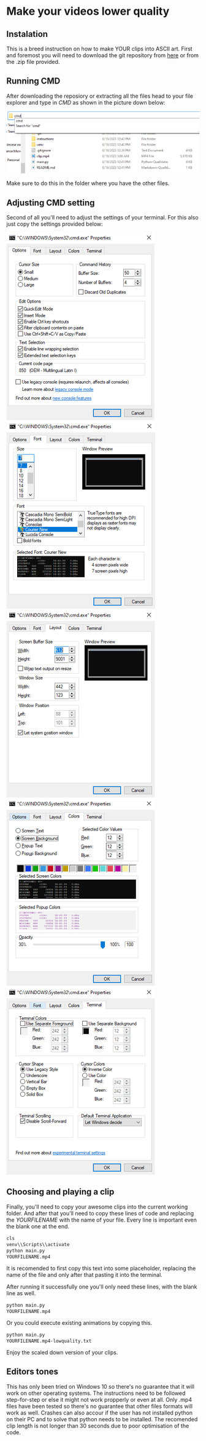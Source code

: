 # Make your videos lower quality 

## Instalation

This is a breed instruction on how to make YOUR clips into ASCII art. 
First and foremost you will need to download the git repository from [here](https://github.com/DavidTorbics20/VideoDowngrader.git) or from the .zip file provided. 

## Running CMD

After downloading the reposiory or extracting all the files head to your file explorer and type in *CMD* as shown in the picture down below: 

![cmd](./instructions/cmd.PNG)

Make sure to do this in the folder where you have the other files. 

## Adjusting CMD setting

Second of all you'll need to adjust the settings of your terminal. For this also just copy the settings provided below:

![settings00](./instructions/settings00.PNG)
![settings01](./instructions/settings01.PNG)
![settings02](./instructions/settings02.PNG)
![settings03](./instructions/settings03.PNG)
![settings04](./instructions/settings04.PNG)

## Choosing and playing a clip

Finally, you'll need to copy your awesome clips into the current working folder. And after that you'll need to copy these lines of code and replacing the *YOURFILENAME* with the name of your file. Every line is important even the blank one at the end. 

``` text 
cls 
venv\\Scripts\\activate 
python main.py 
YOURFILENAME.mp4 

```

It is recomended to first copy this text into some placeholder, replacing the name of the file and only after that pasting it into the terminal.

After running it successfully one you'll only need these lines, with the blank line as well. 

``` text
python main.py
YOURFILENAME.mp4

```

Or you could execute existing animations by copying this.

``` text 
python main.py
YOURFILENAME.mp4-lowquality.txt

``` 

Enjoy the scaled down version of your clips.

## Editors tones

This has only been tried on Windows 10 so there's no guarantee that it will work on other operating systems. The instructions need to be followed step-for-step or else it might not work propperly or even at all. Only .mp4 files have been tested so there's no guarantee that other files formats will work as well. Crashes can also accour if the user has not installed python on their PC and to solve that python needs to be installed. The recomended clip length is not longer than 30 seconds due to poor optimisation of the code. 

